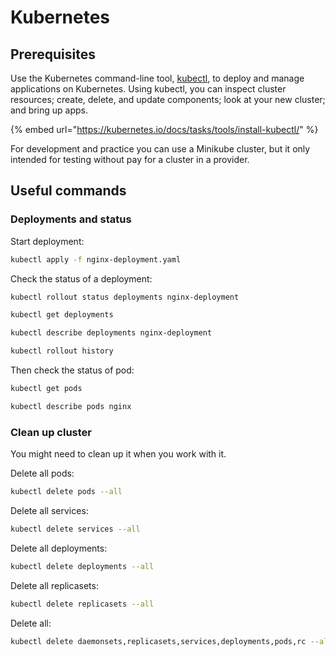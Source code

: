 # Kubernetes

## Prerequisites

Use the Kubernetes command-line tool, [kubectl](https://kubernetes.io/docs/user-guide/kubectl/), to deploy and manage applications on Kubernetes. Using kubectl, you can inspect cluster resources; create, delete, and update components; look at your new cluster; and bring up apps.

{% embed url="https://kubernetes.io/docs/tasks/tools/install-kubectl/" %}

For development and practice you can use a Minikube cluster, but it only intended for testing without pay for a cluster in a provider. 

## Useful commands

### Deployments and status

Start deployment:

```bash
kubectl apply -f nginx-deployment.yaml
```

Check the status of a deployment:

```bash
kubectl rollout status deployments nginx-deployment
```

```bash
kubectl get deployments
```

```bash
kubectl describe deployments nginx-deployment
```

```bash
kubectl rollout history
```

Then check the status of pod:

```bash
kubectl get pods
```

```bash
kubectl describe pods nginx
```

### Clean up cluster

You might need to clean up it when you work with it.

Delete all pods:

```bash
kubectl delete pods --all
```

Delete all services:

```bash
kubectl delete services --all
```

Delete all deployments:

```bash
kubectl delete deployments --all
```

Delete all replicasets:

```bash
kubectl delete replicasets --all
```

Delete all:

```bash
kubectl delete daemonsets,replicasets,services,deployments,pods,rc --all
```

